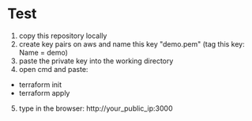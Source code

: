 # Test
1. copy this repository locally
2. create key pairs on aws and name this key "demo.pem" (tag this key: Name = demo)
3. paste the private key into the working directory
4. open cmd and paste:
 * terraform init
 * terraform apply
5. type in the browser: http://your_public_ip:3000
